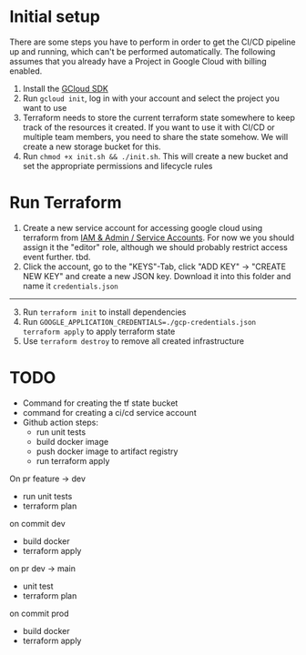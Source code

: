 # Initial setup

There are some steps you have to perform in order to get the CI/CD pipeline up and running, which can't be performed automatically.
The following assumes that you already have a Project in Google Cloud with billing enabled.

1. Install the [GCloud SDK](https://cloud.google.com/sdk/docs/install)
2. Run `gcloud init`, log in with your account and select the project you want to use
3. Terraform needs to store the current terraform state somewhere to keep track of the resources it created. If you want to use it with CI/CD or multiple team members, you need to share the state somehow. We will create a new storage bucket for this.
4. Run `chmod +x init.sh && ./init.sh`. This will create a new bucket and set the appropriate permissions and lifecycle rules

# Run Terraform

1. Create a new service account for accessing google cloud using terraform from [IAM & Admin / Service Accounts](https://console.cloud.google.com/iam-admin/serviceaccounts). For now we you should assign it the "editor" role, although we should probably restrict access event further. tbd.
2. Click the account, go to the "KEYS"-Tab, click "ADD KEY" -> "CREATE NEW KEY" and create a new JSON key. Download it into this folder and name it `credentials.json`

---

3. Run `terraform init` to install dependencies
4. Run `GOOGLE_APPLICATION_CREDENTIALS=./gcp-credentials.json terraform apply` to apply terraform state
5. Use `terraform destroy` to remove all created infrastructure

# TODO

- Command for creating the tf state bucket
- command for creating a ci/cd service account
- Github action steps:
  - run unit tests
  - build docker image
  - push docker image to artifact registry
  - run terraform apply

On pr feature -> dev

- run unit tests
- terraform plan

on commit dev

- build docker
- terraform apply

on pr dev -> main

- unit test
- terraform plan

on commit prod

- build docker
- terraform apply
